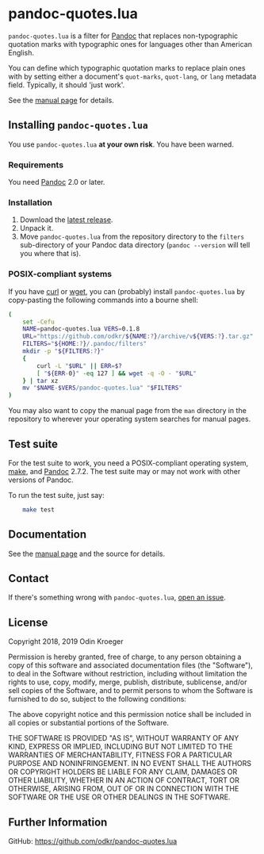 # pandoc-quotes.lua

`pandoc-quotes.lua` is a filter for [Pandoc](https://www.pandoc.org/) that
replaces non-typographic quotation marks with typographic ones for languages
other than American English.

You can define which typographic quotation marks to replace plain ones with by
setting either a document's `quot-marks`, `quot-lang`, or `lang` metadata
field. Typically, it should 'just work'.

See the [manual page](man/pandoc-quotes.lua.md) for details.


## Installing `pandoc-quotes.lua`

You use `pandoc-quotes.lua` **at your own risk**. You have been warned.

### Requirements

You need [Pandoc](https://www.pandoc.org/) 2.0 or later.


### Installation

1. Download the 
   [latest release](https://github.com/odkr/pandoc-quotes.lua/releases/latest).
2. Unpack it.
3. Move `pandoc-quotes.lua` from the repository directory to the
   `filters` sub-directory of your Pandoc data directory
   (`pandoc --version` will tell you where that is).

### POSIX-compliant systems

If you have [curl](https://curl.haxx.se/) or 
[wget](https://www.gnu.org/software/wget/), you can (probably)
install `pandoc-quotes.lua` by copy-pasting the
following commands into a bourne shell:

```sh
(
    set -Cefu
    NAME=pandoc-quotes.lua VERS=0.1.8
    URL="https://github.com/odkr/${NAME:?}/archive/v${VERS:?}.tar.gz"
    FILTERS="${HOME:?}/.pandoc/filters"
    mkdir -p "${FILTERS:?}"
    {
        curl -L "$URL" || ERR=$?
        [ "${ERR-0}" -eq 127 ] && wget -q -O - "$URL"
    } | tar xz
    mv "$NAME-$VERS/pandoc-quotes.lua" "$FILTERS"
)
```

You may also want to copy the manual page from the `man` directory in the
repository to wherever your operating system searches for manual pages.


## Test suite

For the test suite to work, you need a POSIX-compliant operating system,
[make](https://en.wikipedia.org/wiki/Make_(software)), and
[Pandoc](https://www.pandoc.org/) 2.7.2. The test suite may or may not
work with other versions of Pandoc.

To run the test suite, just say:

```sh
    make test
```

## Documentation

See the [manual page](man/pandoc-quotes.lua.md)
and the source for details.


## Contact

If there's something wrong with `pandoc-quotes.lua`, 
[open an issue](https://github.com/odkr/pandoc-quotes.lua/issues).


## License

Copyright 2018, 2019 Odin Kroeger

Permission is hereby granted, free of charge, to any person obtaining a copy
of this software and associated documentation files (the "Software"), to deal
in the Software without restriction, including without limitation the rights
to use, copy, modify, merge, publish, distribute, sublicense, and/or sell
copies of the Software, and to permit persons to whom the Software is
furnished to do so, subject to the following conditions:

The above copyright notice and this permission notice shall be included in
all copies or substantial portions of the Software.

THE SOFTWARE IS PROVIDED "AS IS", WITHOUT WARRANTY OF ANY KIND, EXPRESS OR
IMPLIED, INCLUDING BUT NOT LIMITED TO THE WARRANTIES OF MERCHANTABILITY,
FITNESS FOR A PARTICULAR PURPOSE AND NONINFRINGEMENT. IN NO EVENT SHALL THE
AUTHORS OR COPYRIGHT HOLDERS BE LIABLE FOR ANY CLAIM, DAMAGES OR OTHER
LIABILITY, WHETHER IN AN ACTION OF CONTRACT, TORT OR OTHERWISE, ARISING FROM,
OUT OF OR IN CONNECTION WITH THE SOFTWARE OR THE USE OR OTHER DEALINGS IN THE
SOFTWARE.


## Further Information


GitHub:
    <https://github.com/odkr/pandoc-quotes.lua>
